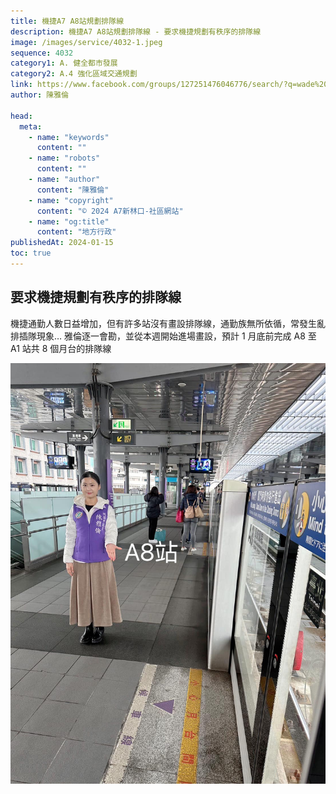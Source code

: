 ```yaml
---
title: 機捷A7 A8站規劃排隊線
description: 機捷A7 A8站規劃排隊線 - 要求機捷規劃有秩序的排隊線
image: /images/service/4032-1.jpeg
sequence: 4032
category1: A. 健全都市發展
category2: A.4 強化區域交通規劃
link: https://www.facebook.com/groups/127251476046776/search/?q=wade%20chan
author: 陳雅倫

head:
  meta:
    - name: "keywords"
      content: ""
    - name: "robots"
      content: ""
    - name: "author"
      content: "陳雅倫"
    - name: "copyright"
      content: "© 2024 A7新林口-社區網站"
    - name: "og:title"
      content: "地方行政"
publishedAt: 2024-01-15
toc: true
---
```


## 要求機捷規劃有秩序的排隊線

機捷通勤人數日益增加，但有許多站沒有畫設排隊線，通勤族無所依循，常發生亂排插隊現象… 雅倫逐一會勘，並從本週開始進場畫設，預計 1 月底前完成 A8 至 A1 站共 8 個月台的排隊線

![s4032-1.jpeg](/images/service/s4032-1.jpeg)
